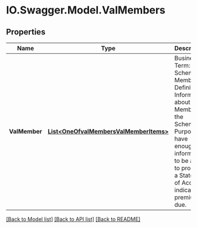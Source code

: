 # IO.Swagger.Model.ValMembers
## Properties

Name | Type | Description | Notes
------------ | ------------- | ------------- | -------------
**ValMember** | [**List&lt;OneOfvalMembersValMemberItems&gt;**](.md) | Business Term: Scheme Member Definition: Information about a Member of the Scheme. Purpose: To have enough information to be able to produce a Statement of Account indicating premium due. | 

[[Back to Model list]](../README.md#documentation-for-models) [[Back to API list]](../README.md#documentation-for-api-endpoints) [[Back to README]](../README.md)

